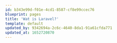 ```yaml
---
id: b343e99d-f01e-4cd1-8587-cf8e99ccec76
blueprint: pages
title: 'Wat is Laravel?'
template: default
updated_by: 9342694a-2c6c-4640-8da1-91a61cfda771
updated_at: 1652720870
---
```


